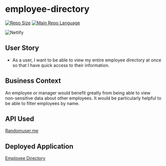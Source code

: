 # employee-directory

[![Repo Size](https://img.shields.io/github/repo-size/traviscult/employee-directory?style=plastic)](https://github.com/traviscult/employee-directory)
[![Main Repo Language](https://img.shields.io/github/languages/top/traviscult/employee-directory?style=plastic)](https://github.com/traviscult/employee-directory)

![Netlify](https://img.shields.io/netlify/e35ee8c1-b6d8-4fd8-b412-304916cced3f?style=plastic)

## User Story

- As a user, I want to be able to view my entire employee directory at once so that I have quick access to their information.

## Business Context

An employee or manager would benefit greatly from being able to view non-sensitive data about other employees. It would be particularly helpful to be able to filter employees by name.

## API Used

[Randomuser.me](https://randomuser.me/ "Randomuser.me")

## Deployed Application

[Employee Directory](https://react-employee-directory-randomme.netlify.app/ "Employee Directory")
